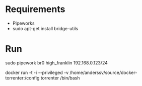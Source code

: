 # Requirements

* Pipeworks
* sudo apt-get install bridge-utils

# Run

sudo pipework br0 high_franklin 192.168.0.123/24

docker run -t -i --privileged -v /home/anderssv/source/docker-torrenter:/config torrenter /bin/bash